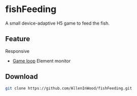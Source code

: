 # fishFeeding
A small device-adaptive H5 game to feed the fish.

## Feature
Responsive
* [Game loop](https://github.com/AllenInWood/fishFeeding/tinyHeart/js/main.js#L65)
Element monitor


## Download
```bash
git clone https://github.com/AllenInWood/fishFeeding.git
```
